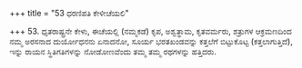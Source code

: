 +++
title = "53 ಧರಣಿಪತಿ ಕೇಳೀಚೆಯಲಿ"

+++
53. ಧೃತರಾಷ್ಟ್ರನೇ ಕೇಳು, ಈಚೆಯಲ್ಲಿ (ನಮ್ಮಕಡೆ) ಕೃಪ, ಅಶ್ವತ್ಥಾಮ, ಕೃತವರ್ಮರು, ಶತ್ರುಗಳ ಆಕ್ರಮಣದಿಂದ ನಮ್ಮ ಅರಸನಾದ ದುರ್ಯೋಧನನು ಏನಾದನೋ, ಸೂರ್ಯ ಭರತಖಂಡವನ್ನು ಕತ್ತಲೆಗೆ ಬಿಟ್ಟುಕೊಟ್ಟ (ಕತ್ತಲಾಗುತ್ತಿದೆ), ಇನ್ನು ರಾಯನ ಸ್ಥಿತಿಗತಿಗಳನ್ನು ನೋಡೋಣವೆಂದು ತಮ್ಮ ತಮ್ಮ ರಥಗಳನ್ನು ಹತ್ತಿದರು.